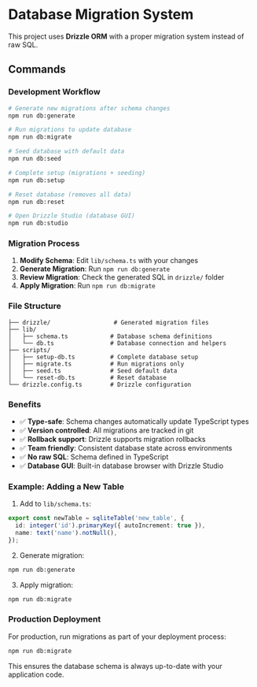 # Database Migration System

This project uses **Drizzle ORM** with a proper migration system instead of raw SQL.

## Commands

### Development Workflow

```bash
# Generate new migrations after schema changes
npm run db:generate

# Run migrations to update database
npm run db:migrate

# Seed database with default data
npm run db:seed

# Complete setup (migrations + seeding)
npm run db:setup

# Reset database (removes all data)
npm run db:reset

# Open Drizzle Studio (database GUI)
npm run db:studio
```

### Migration Process

1. **Modify Schema**: Edit `lib/schema.ts` with your changes
2. **Generate Migration**: Run `npm run db:generate`
3. **Review Migration**: Check the generated SQL in `drizzle/` folder
4. **Apply Migration**: Run `npm run db:migrate`

### File Structure

```
├── drizzle/                  # Generated migration files
├── lib/
│   ├── schema.ts            # Database schema definitions
│   └── db.ts                # Database connection and helpers
├── scripts/
│   ├── setup-db.ts          # Complete database setup
│   ├── migrate.ts           # Run migrations only
│   ├── seed.ts              # Seed default data
│   └── reset-db.ts          # Reset database
└── drizzle.config.ts        # Drizzle configuration
```

### Benefits

- ✅ **Type-safe**: Schema changes automatically update TypeScript types
- ✅ **Version controlled**: All migrations are tracked in git
- ✅ **Rollback support**: Drizzle supports migration rollbacks
- ✅ **Team friendly**: Consistent database state across environments
- ✅ **No raw SQL**: Schema defined in TypeScript
- ✅ **Database GUI**: Built-in database browser with Drizzle Studio

### Example: Adding a New Table

1. Add to `lib/schema.ts`:

```typescript
export const newTable = sqliteTable('new_table', {
  id: integer('id').primaryKey({ autoIncrement: true }),
  name: text('name').notNull(),
});
```

2. Generate migration:

```bash
npm run db:generate
```

3. Apply migration:

```bash
npm run db:migrate
```

### Production Deployment

For production, run migrations as part of your deployment process:

```bash
npm run db:migrate
```

This ensures the database schema is always up-to-date with your application code.
